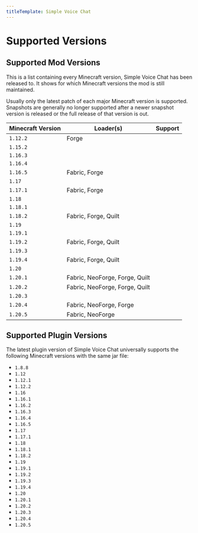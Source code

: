 ```yaml
---
titleTemplate: Simple Voice Chat
---
```


# Supported Versions

## Supported Mod Versions

This is a list containing every Minecraft version, Simple Voice Chat has been released to.
It shows for which Minecraft versions the mod is still maintained.

Usually only the latest patch of each major Minecraft version is supported.
Snapshots are generally no longer supported after a newer snapshot version is released or the full release of that version is out.

| Minecraft Version | Loader(s)                      | Support                                                                  |
| ----------------- | ------------------------------ | ------------------------------------------------------------------------ |
| `1.12.2`          | Forge                          | <Badge type="tip" text="Under active development" />                     |
| `1.15.2`          |                                | <Badge type="danger" text="No support" />                                |
| `1.16.3`          |                                | <Badge type="danger" text="No support" />                                |
| `1.16.4`          |                                | <Badge type="danger" text="No support" />                                |
| `1.16.5`          | Fabric, Forge                  | <Badge type="tip" text="Under active development" />                     |
| `1.17`            |                                | <Badge type="danger" text="No support" />                                |
| `1.17.1`          | Fabric, Forge                  | <Badge type="tip" text="Under active development" />                     |
| `1.18`            |                                | <Badge type="danger" text="No support" />                                |
| `1.18.1`          |                                | <Badge type="danger" text="No support" />                                |
| `1.18.2`          | Fabric, Forge, Quilt           | <Badge type="tip" text="Under active development" />                     |
| `1.19`            |                                | <Badge type="danger" text="No support" />                                |
| `1.19.1`          |                                | <Badge type="danger" text="No support" />                                |
| `1.19.2`          | Fabric, Forge, Quilt           | <Badge type="tip" text="Under active development" />                     |
| `1.19.3`          |                                | <Badge type="danger" text="No support" />                                |
| `1.19.4`          | Fabric, Forge, Quilt           | <Badge type="tip" text="Under active development" />                     |
| `1.20`            |                                | <Badge type="danger" text="No support" />                                |
| `1.20.1`          | Fabric, NeoForge, Forge, Quilt | <Badge type="tip" text="Under active development" />                     |
| `1.20.2`          | Fabric, NeoForge, Forge, Quilt | <Badge type="tip" text="Under active development" />                     |
| `1.20.3`          |                                | <Badge type="danger" text="No support" />                                |
| `1.20.4`          | Fabric, NeoForge, Forge        | <Badge type="tip" text="Under active development" />                     |
| `1.20.5`          | Fabric, NeoForge               | <Badge type="warning" text="Phasing out support once 1.20.6 releases" /> |

## Supported Plugin Versions

The latest plugin version of Simple Voice Chat universally supports the following Minecraft versions with the same jar file:

- `1.8.8`
- `1.12`
- `1.12.1`
- `1.12.2`
- `1.16`
- `1.16.1`
- `1.16.2`
- `1.16.3`
- `1.16.4`
- `1.16.5`
- `1.17`
- `1.17.1`
- `1.18`
- `1.18.1`
- `1.18.2`
- `1.19`
- `1.19.1`
- `1.19.2`
- `1.19.3`
- `1.19.4`
- `1.20`
- `1.20.1`
- `1.20.2`
- `1.20.3`
- `1.20.4`
- `1.20.5`
